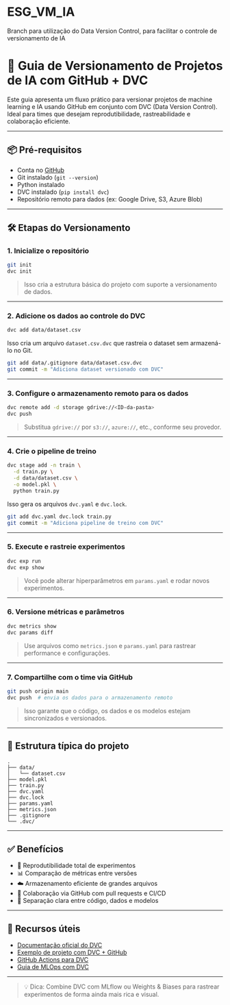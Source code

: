 # ESG_VM_IA
Branch para utilização do Data Version Control, para facilitar o controle de versionamento de IA

# 🧠 Guia de Versionamento de Projetos de IA com GitHub + DVC

Este guia apresenta um fluxo prático para versionar projetos de machine learning e IA usando GitHub em conjunto com DVC (Data Version Control). Ideal para times que desejam reprodutibilidade, rastreabilidade e colaboração eficiente.

---

## 📦 Pré-requisitos

- Conta no [GitHub](https://github.com)
- Git instalado (`git --version`)
- Python instalado
- DVC instalado (`pip install dvc`)
- Repositório remoto para dados (ex: Google Drive, S3, Azure Blob)

---

## 🛠️ Etapas do Versionamento

### 1. Inicialize o repositório

```bash
git init
dvc init
```

> Isso cria a estrutura básica do projeto com suporte a versionamento de dados.

---

### 2. Adicione os dados ao controle do DVC

```bash
dvc add data/dataset.csv
```

Isso cria um arquivo `dataset.csv.dvc` que rastreia o dataset sem armazená-lo no Git.

```bash
git add data/.gitignore data/dataset.csv.dvc
git commit -m "Adiciona dataset versionado com DVC"
```

---

### 3. Configure o armazenamento remoto para os dados

```bash
dvc remote add -d storage gdrive://<ID-da-pasta>
dvc push
```

> Substitua `gdrive://` por `s3://`, `azure://`, etc., conforme seu provedor.

---

### 4. Crie o pipeline de treino

```bash
dvc stage add -n train \
  -d train.py \
  -d data/dataset.csv \
  -o model.pkl \
  python train.py
```

Isso gera os arquivos `dvc.yaml` e `dvc.lock`.

```bash
git add dvc.yaml dvc.lock train.py
git commit -m "Adiciona pipeline de treino com DVC"
```

---

### 5. Execute e rastreie experimentos

```bash
dvc exp run
dvc exp show
```

> Você pode alterar hiperparâmetros em `params.yaml` e rodar novos experimentos.

---

### 6. Versione métricas e parâmetros

```bash
dvc metrics show
dvc params diff
```

> Use arquivos como `metrics.json` e `params.yaml` para rastrear performance e configurações.

---

### 7. Compartilhe com o time via GitHub

```bash
git push origin main
dvc push  # envia os dados para o armazenamento remoto
```

> Isso garante que o código, os dados e os modelos estejam sincronizados e versionados.

---

## 📁 Estrutura típica do projeto

```
.
├── data/
│   └── dataset.csv
├── model.pkl
├── train.py
├── dvc.yaml
├── dvc.lock
├── params.yaml
├── metrics.json
├── .gitignore
└── .dvc/
```

---

## ✅ Benefícios

- 🔁 Reprodutibilidade total de experimentos
- 📊 Comparação de métricas entre versões
- ☁️ Armazenamento eficiente de grandes arquivos
- 🤝 Colaboração via GitHub com pull requests e CI/CD
- 📂 Separação clara entre código, dados e modelos

---

## 🔗 Recursos úteis

- [Documentação oficial do DVC](https://dvc.org/doc)
- [Exemplo de projeto com DVC + GitHub](https://github.com/iterative/example-get-started)
- [GitHub Actions para DVC](https://github.com/iterative/setup-dvc)
- [Guia de MLOps com DVC](https://dvc.org/doc/use-cases/mlops)

---

> 💡 Dica: Combine DVC com MLflow ou Weights & Biases para rastrear experimentos de forma ainda mais rica e visual.

